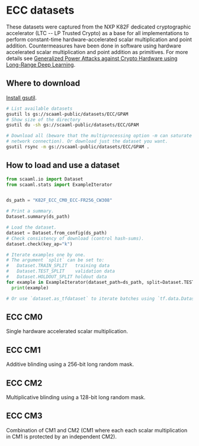 # ECC datasets

These datasets were captured from the NXP K82F dedicated cryptographic
accelerator (LTC -- LP Trusted Crypto) as a base for all implementations to
perform constant-time hardware-accelerated scalar multiplication and point
addition. Countermeasures have been done in software using hardware accelerated
scalar multiplication and point addition as primitives. For more details see
[Generalized Power Attacks against Crypto Hardware using Long-Range Deep
Learning](https://github.com/google/scaaml/tree/main/papers/2024/GPAM).

## Where to download

[Install gsutil](https://cloud.google.com/storage/docs/gsutil_install).

```bash
# List available datasets
gsutil ls gs://scaaml-public/datasets/ECC/GPAM
# Show size of the directory
gsutil du -sh gs://scaaml-public/datasets/ECC/GPAM

# Download all (beware that the multiprocessing option -m can saturate your
# network connection). Or download just the dataset you want.
gsutil rsync -m gs://scaaml-public/datasets/ECC/GPAM .
```

## How to load and use a dataset

```python
from scaaml.io import Dataset
from scaaml.stats import ExampleIterator


ds_path = "K82F_ECC_CM0_ECC-FR256_CW308"

# Print a summary.
Dataset.summary(ds_path)

# Load the dataset.
dataset = Dataset.from_config(ds_path)
# Check consistency of download (control hash-sums).
dataset.check(key_ap="k")

# Iterate examples one by one.
# The argument `split` can be set to:
#   Dataset.TRAIN_SPLIT   training data
#   Dataset.TEST_SPLIT    validation data
#   Dataset.HOLDOUT_SPLIT holdout data
for example in ExampleIterator(dataset_path=ds_path, split=Dataset.TEST_SPLIT):
  print(example)

# Or use `dataset.as_tfdataset` to iterate batches using `tf.data.Dataset`.
```

## ECC CM0

Single hardware accelerated scalar multiplication.

## ECC CM1

Additive blinding using a 256-bit long random mask.

## ECC CM2

Multiplicative blinding using a 128-bit long random mask.

## ECC CM3

Combination of CM1 and CM2 (CM1 where each each scalar multiplication in CM1 is
protected by an independent CM2).
